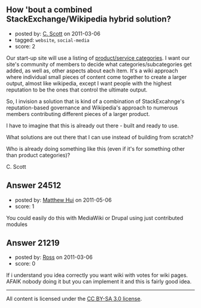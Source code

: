 ## How 'bout a combined StackExchange/Wikipedia hybrid solution?

- posted by: [C. Scott](https://stackexchange.com/users/-1/8315-c-scott) on 2011-03-06
- tagged: `website`, `social-media`
- score: 2

Our start-up site will use a listing of [product/service categories][1].  I want our site's community of members to decide what categories/subcategories get added, as well as, other aspects about each item. It's a wiki approach where individual small pieces of content come together to create a larger output, almost like wikipedia, except I want people with the highest reputation to be the ones that control the ultimate output.

So, I invision a solution that is kind of a combination of StackExcahnge's reputation-based governance and Wikipedia's approach to numerous members contributing different pieces of a larger product.  

I have to imagine that this is already out there - built and ready to use.

What solutions are out there that I can use instead of building from scratch?

Who is already doing something like this (even if it's for something other than product categories)?

C. Scott


  [1]: http://answers.onstartups.com/q/21196/8315


## Answer 24512

- posted by: [Matthew Hui](https://stackexchange.com/users/-1/10272-matthew-hui) on 2011-05-06
- score: 1

You could easily do this with MediaWiki or Drupal using just contributed modules


## Answer 21219

- posted by: [Ross](https://stackexchange.com/users/-1/1390-ross) on 2011-03-06
- score: 0

If i understand you idea correctly you want wiki with votes for wiki pages. AFAIK nobody doing it but you can implement it and this is fairly good idea.



---

All content is licensed under the [CC BY-SA 3.0 license](https://creativecommons.org/licenses/by-sa/3.0/).
